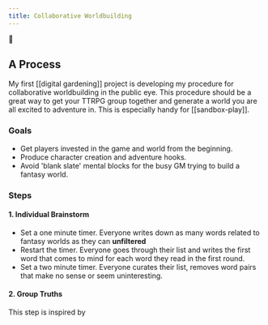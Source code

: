 ```yaml
---
title: Collaborative Worldbuilding
---
```


🌱

## A Process

My first [[digital gardening]] project is developing my procedure for collaborative worldbuilding in the public eye. This procedure should be a great way to get your TTRPG group together and generate a world you are all excited to adventure in. This is especially handy for [[sandbox-play]].

### Goals

- Get players invested in the game and world from the beginning.
- Produce character creation and adventure hooks.
- Avoid 'blank slate' mental blocks for the busy GM trying to build a fantasy world.

### Steps
#### 1. Individual Brainstorm
- Set a one minute timer. Everyone writes down as many words related to fantasy worlds as they can **unfiltered**
- Restart the timer. Everyone goes through their list and writes the first word that comes to mind for each word they read in the first round.
- Set a two minute timer. Everyone curates their list, removes word pairs that make no sense or seem uninteresting.

#### 2. Group Truths
This step is inspired by 
